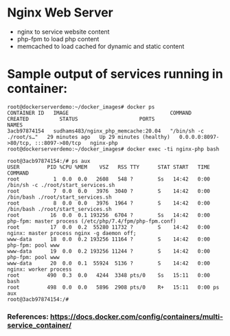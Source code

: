# Nginx Web Server
- nginx to service website content
- php-fpm to load php content
- memcached to load cached for dynamic and static content

# Sample output of services running in container:
```
root@dockerserverdemo:~/docker_images# docker ps
CONTAINER ID   IMAGE                                 COMMAND                  CREATED          STATUS                    PORTS                                   NAMES
3acb97874154   sudhams483/nginx_php_memcache:20.04   "/bin/sh -c ./root/s…"   29 minutes ago   Up 29 minutes (healthy)   0.0.0.0:8097->80/tcp, :::8097->80/tcp   nginx-php
root@dockerserverdemo:~/docker_images# docker exec -ti nginx-php bash

root@3acb97874154:/# ps aux
USER         PID %CPU %MEM    VSZ   RSS TTY      STAT START   TIME COMMAND
root           1  0.0  0.0   2608   548 ?        Ss   14:42   0:00 /bin/sh -c ./root/start_services.sh
root           7  0.0  0.0   3976  3040 ?        S    14:42   0:00 /bin/bash ./root/start_services.sh
root           8  0.0  0.0   3976  1964 ?        S    14:42   0:00 /bin/bash ./root/start_services.sh
root          16  0.0  0.1 193256  6704 ?        Ss   14:42   0:00 php-fpm: master process (/etc/php/7.4/fpm/php-fpm.conf)
root          17  0.0  0.2  55280 11732 ?        S    14:42   0:00 nginx: master process nginx -g daemon off;
www-data      18  0.0  0.2 193256 11164 ?        S    14:42   0:00 php-fpm: pool www
www-data      19  0.0  0.2 193256 11244 ?        S    14:42   0:00 php-fpm: pool www
www-data      20  0.0  0.1  55924  5136 ?        S    14:42   0:00 nginx: worker process
root         490  0.3  0.0   4244  3348 pts/0    Ss   15:11   0:00 bash
root         498  0.0  0.0   5896  2908 pts/0    R+   15:11   0:00 ps aux
root@3acb97874154:/#
```

### References: https://docs.docker.com/config/containers/multi-service_container/
